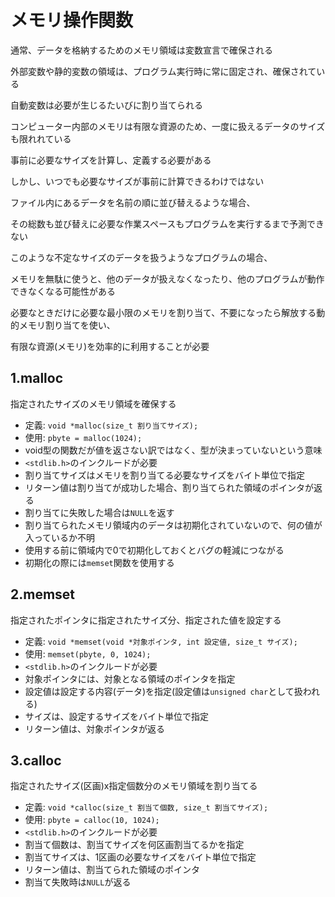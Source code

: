 # メモリ操作関数
通常、データを格納するためのメモリ領域は変数宣言で確保される

外部変数や静的変数の領域は、プログラム実行時に常に固定され、確保されている

自動変数は必要が生じるたいびに割り当てられる

コンピューター内部のメモリは有限な資源のため、一度に扱えるデータのサイズも限れれている

事前に必要なサイズを計算し、定義する必要がある

しかし、いつでも必要なサイズが事前に計算できるわけではない

ファイル内にあるデータを名前の順に並び替えるような場合、

その総数も並び替えに必要な作業スペースもプログラムを実行するまで予測できない

このような不定なサイズのデータを扱うようなプログラムの場合、

メモリを無駄に使うと、他のデータが扱えなくなったり、他のプログラムが動作できなくなる可能性がある

必要なときだけに必要な最小限のメモリを割り当て、不要になったら解放する動的メモリ割り当てを使い、

有限な資源(メモリ)を効率的に利用することが必要

## 1.malloc
指定されたサイズのメモリ領域を確保する
- 定義: `void *malloc(size_t 割り当てサイズ);`
- 使用: `pbyte = malloc(1024);`
- void型の関数だが値を返さない訳ではなく、型が決まっていないという意味
- `<stdlib.h>`のインクルードが必要
- 割り当てサイズはメモリを割り当てる必要なサイズをバイト単位で指定
- リターン値は割り当てが成功した場合、割り当てられた領域のポインタが返る
- 割り当てに失敗した場合は`NULL`を返す
- 割り当てられたメモリ領域内のデータは初期化されていないので、何の値が入っているか不明
- 使用する前に領域内で0で初期化しておくとバグの軽減につながる
- 初期化の際には`memset`関数を使用する

## 2.memset
指定されたポインタに指定されたサイズ分、指定された値を設定する
- 定義: `void *memset(void *対象ポインタ, int 設定値, size_t サイズ);`
- 使用: `memset(pbyte, 0, 1024);`
- `<stdlib.h>`のインクルードが必要
- 対象ポインタには、対象となる領域のポインタを指定
- 設定値は設定する内容(データ)を指定(設定値は`unsigned char`として扱われる)
- サイズは、設定するサイズをバイト単位で指定
- リターン値は、対象ポインタが返る

## 3.calloc
指定されたサイズ(区画)x指定個数分のメモリ領域を割り当てる
- 定義: `void *calloc(size_t 割当て個数, size_t 割当てサイズ);`
- 使用: `pbyte = calloc(10, 1024);`
- `<stdlib.h>`のインクルードが必要
- 割当て個数は、割当てサイズを何区画割当てるかを指定
- 割当てサイズは、1区画の必要なサイズをバイト単位で指定
- リターン値は、割当てられた領域のポインタ
- 割当て失敗時は`NULL`が返る

